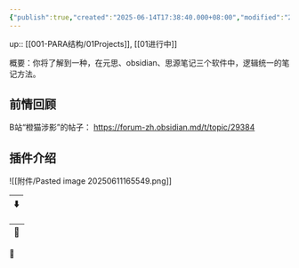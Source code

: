 ```yaml
---
{"publish":true,"created":"2025-06-14T17:38:40.000+08:00","modified":"2025-09-16T00:41:53.832+08:00","cssclasses":""}
---
```


up:: [[001-PARA结构/01Projects]], [[01进行中]]

概要：你将了解到一种，在元思、obsidian、思源笔记三个软件中，逻辑统一的笔记方法。

## 前情回顾


B站“橙猫涉影”的帖子：
https://forum-zh.obsidian.md/t/topic/29384

## 插件介绍
![[附件/Pasted image 20250611165549.png]]


| ⬇️ |
| -- |


| 🔗 |
| -- |


🌴